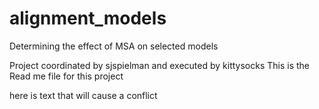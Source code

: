 # alignment_models
Determining the effect of MSA on selected models

Project coordinated by sjspielman and executed by kittysocks
This is the Read me file for this project

here is text that will cause a conflict